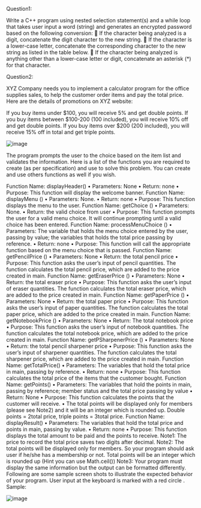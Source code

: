 Question1:

Write a C++ program using nested selection statement(s) and a while loop that takes user input a word (string) and generates an encrypted password based on the following conversion:  If the character being analyzed is a digit, concatenate the digit character to the new string.  If the character is a lower-case letter, concatenate the corresponding character to the new string as listed in the table below.  If the character being analyzed is anything other than a lower-case letter or digit, concatenate an asterisk (*) for that character.

Question2:

XYZ Company needs you to implement a calculator program for the office supplies sales, to help the customer order items and pay the total price. Here are the details of promotions on XYZ website:

If you buy items under $100, you will receive 5% and get double points.
If you buy items between $100-200 (100 included), you will receive 10% off and get double points.
If you buy items over $200 (200 included), you will receive 15% off in total and get triple points.


![image](https://user-images.githubusercontent.com/113135093/204966315-452cdada-8acf-42f4-a7d6-b8897597bda5.png)



The program prompts the user to the choice based on the item list and validates the information. Here is a list of the functions you are required to create (as per specification) and use to solve this problem. You can create and use others functions as well if you wish.

Function Name: displayHeader() • Parameters: None • Return: none • Purpose: This function will display the welcome banner.
Function Name: displayMenu () • Parameters: None. • Return: none • Purpose: This function displays the menu to the user.
Function Name: getChoice () • Parameters: None. • Return: the valid choice from user • Purpose: This function prompts the user for a valid menu choice. It will continue prompting until a valid choice has been entered.
Function Name: processMenuChoice () • Parameters: The variable that holds the menu choice entered by the user, passing by value; the variables that holds the total price passing by reference. • Return: none • Purpose: This function will call the appropriate function based on the menu choice that is passed.
Function Name: getPencilPrice () • Parameters: None • Return: the total pencil price • Purpose: This function asks the user’s input of pencil quantities. The function calculates the total pencil price, which are added to the price created in main.
Function Name: getEraserPrice () • Parameters: None • Return: the total eraser price • Purpose: This function asks the user’s input of eraser quantities. The function calculates the total eraser price, which are added to the price created in main.
Function Name: getPaperPrice () • Parameters: None • Return: the total paper price • Purpose: This function asks the user’s input of paper quantities. The function calculates the total paper price, which are added to the price created in main.
Function Name: getNotebookPrice () • Parameters: None • Return: The total notebook price • Purpose: This function asks the user’s input of notebook quantities. The function calculates the total notebook price, which are added to the price created in main.
Function Name: getPSharpenerPrice () • Parameters: None • Return: the total pencil sharpener price • Purpose: This function asks the user’s input of sharpener quantities. The function calculates the total sharpener price, which are added to the price created in main.
Function Name: getTotalPrice() • Parameters: The variables that hold the total price in main, passing by reference. • Return: none • Purpose: This function calculates the total price of the items that the customer bought.
Function Name: getPoints() • Parameters: The variables that hold the points in main, passing by reference; member status and the total price passing by value • Return: None • Purpose: This function calculates the points that the customer will receive. • The total points will be displayed only for members (please see Note2) and it will be an integer which is rounded up. Double points = 2total price, triple points = 3total price.
Function Name: displayResult() • Parameters: The variables that hold the total price and points in main, passing by value. • Return: none • Purpose: This function displays the total amount to be paid and the points to receive. Note1: The price to record the total price saves two digits after decimal. Note2: The total points will be displayed only for members. So your program should ask user if he/she has a membership or not. Total points will be an integer which is rounded up (Hint you can use Math.ceil()) Note3: Your program must display the same information but the output can be formatted differently. Following are some sample screen shots to illustrate the expected behavior of your program. User input at the keyboard is marked with a red circle .
Sample:

![image](https://user-images.githubusercontent.com/113135093/204966283-ff5fbe56-ddb4-4776-9359-22038d0354b2.png)
